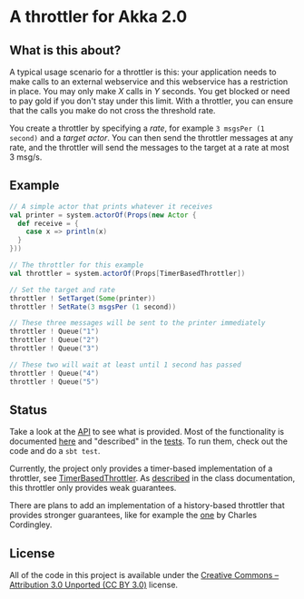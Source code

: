 A throttler for Akka 2.0
========================

What is this about?
--------------------

A typical usage scenario for a throttler is this: your application needs to make calls to an external webservice and this webservice has a restriction in place. You may only make _X_ calls in _Y_ seconds. You get blocked or need to pay gold if you don't stay under this limit. With a throttler, you can ensure that the calls you make do not cross the threshold rate.

You create a throttler by specifying a _rate_, for example `3 msgsPer (1 second)` and a _target actor_. You can then send the throttler messages at any rate, and the throttler will send the messages to the target at a rate at most 3 msg/s.

Example
-------

```scala
// A simple actor that prints whatever it receives
val printer = system.actorOf(Props(new Actor {
  def receive = {
    case x => println(x)
  }
}))

// The throttler for this example
val throttler = system.actorOf(Props[TimerBasedThrottler])

// Set the target and rate
throttler ! SetTarget(Some(printer))
throttler ! SetRate(3 msgsPer (1 second))

// These three messages will be sent to the printer immediately
throttler ! Queue("1")
throttler ! Queue("2")
throttler ! Queue("3")

// These two will wait at least until 1 second has passed
throttler ! Queue("4")
throttler ! Queue("5")
```

Status
------
Take a look at the [API][3] to see what is provided. Most of the functionality is documented [here][7] and "described" in the [tests][6]. To run them, check out the code and do a `sbt test`.

Currently, the project only provides a timer-based implementation of a throttler, see [TimerBasedThrottler][2]. As [described][2] in the class documentation, this throttler only provides weak guarantees.

There are plans to add an implementation of a history-based throttler that provides stronger guarantees, like for example the [one][4] by Charles Cordingley.

License
-------
All of the code in this project is available under the [Creative Commons – Attribution 3.0 Unported (CC BY 3.0)][5] license.

  [1]: http://akka.io/
  [2]: http://hbf.github.com/akka-throttler/doc/api/#akka.util.throttle.TimerBasedThrottler
  [3]: http://hbf.github.com/akka-throttler/doc/api/
  [4]: http://www.cordinc.com/blog/2010/04/java-multichannel-asynchronous.html
  [5]: http://creativecommons.org/licenses/by/3.0/
  [6]: https://github.com/hbf/akka-throttler/blob/master/src/test/scala/akka/util/throttle/TimerBasedThrottlerSpec.scala
  [7]: http://hbf.github.com/akka-throttler/doc/api/#akka.util.throttle.Throttler